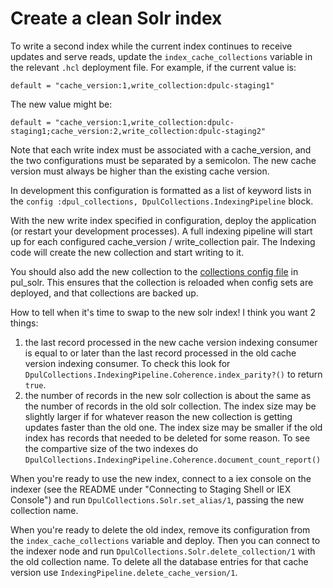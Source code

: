 # Create a clean Solr index

To write a second index while the current index continues to receive updates and serve reads, update the `index_cache_collections` variable in the relevant `.hcl` deployment file. For example, if the current value is:

```
default = "cache_version:1,write_collection:dpulc-staging1"
```

The new value might be:
```
default = "cache_version:1,write_collection:dpulc-staging1;cache_version:2,write_collection:dpulc-staging2"
```

Note that each write index must be associated with a cache_version, and the two configurations must be separated by a semicolon. The new cache version must always be higher than the existing cache version.

In development this configuration is formatted as a list of keyword lists in the `config :dpul_collections, DpulCollections.IndexingPipeline` block.

With the new write index specified in configuration, deploy the application (or restart your development processes). A full indexing pipeline will start up for each configured cache_version / write_collection pair. The Indexing code will create the new collection and start writing to it.

You should also add the new collection to the [collections config file](https://github.com/pulibrary/pul_solr/blob/main/config/collections.yml) in pul_solr. This ensures that the collection is reloaded when config sets are deployed, and that collections are backed up.

How to tell when it's time to swap to the new solr index! I think you want 2 things:

1. the last record processed in the new cache version indexing consumer is equal to or later than the last record processed in the old cache version indexing consumer. To check this look for `DpulCollections.IndexingPipeline.Coherence.index_parity?()` to return `true`.
1. the number of records in the new solr collection is about the same as the number of records in the old solr collection. The index size may be slightly larger if for whatever reason the new collection is getting updates faster than the old one. The index size may be smaller if the old index has records that needed to be deleted for some reason. To see the compartive size of the two indexes do `DpulCollections.IndexingPipeline.Coherence.document_count_report()`

When you're ready to use the new index, connect to a iex console on the indexer (see the README under "Connecting to Staging Shell or IEX Console") and run `DpulCollections.Solr.set_alias/1`, passing the new collection name.

When you're ready to delete the old index, remove its configuration from the `index_cache_collections` variable and deploy. Then you can connect to the indexer node and run `DpulCollections.Solr.delete_collection/1` with the old collection name. To delete all the database entries for that cache version use `IndexingPipeline.delete_cache_version/1`.
